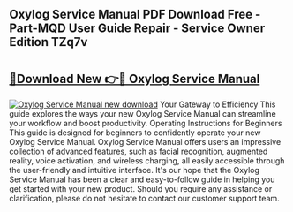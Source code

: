## Oxylog Service Manual PDF Download Free - Part-MQD User Guide Repair - Service Owner Edition TZq7v

# <h2><a href="http://bc84725.oget.top/?id=Oxylog+Service+Manual">🔗Download New 👉🔴 Oxylog Service Manual</a></h2>

[![Oxylog Service Manual new download](https://i.imgur.com/5g1atiW.png)](http://bc84725.oget.top/?id=Oxylog+Service+Manual)
Your Gateway to Efficiency This guide explores the ways your new Oxylog Service Manual can streamline your workflow and boost productivity. Operating Instructions for Beginners This guide is designed for beginners to confidently operate your new Oxylog Service Manual. Oxylog Service Manual offers users an impressive collection of advanced features, such as facial recognition, augmented reality, voice activation, and wireless charging, all easily accessible through the user-friendly and intuitive interface. It's our hope that the Oxylog Service Manual has been a clear and easy-to-follow guide in helping you get started with your new product. Should you require any assistance or clarification, please do not hesitate to contact our customer support team.
